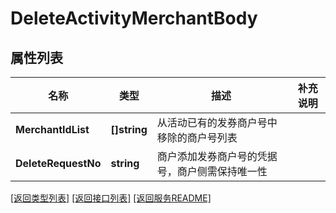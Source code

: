 # DeleteActivityMerchantBody

## 属性列表

名称 | 类型 | 描述 | 补充说明
------------ | ------------- | ------------- | -------------
**MerchantIdList** | **[]string** | 从活动已有的发券商户号中移除的商户号列表 | 
**DeleteRequestNo** | **string** | 商户添加发券商户号的凭据号，商户侧需保持唯一性 | 

[\[返回类型列表\]](README.md#类型列表)
[\[返回接口列表\]](README.md#接口列表)
[\[返回服务README\]](README.md)


